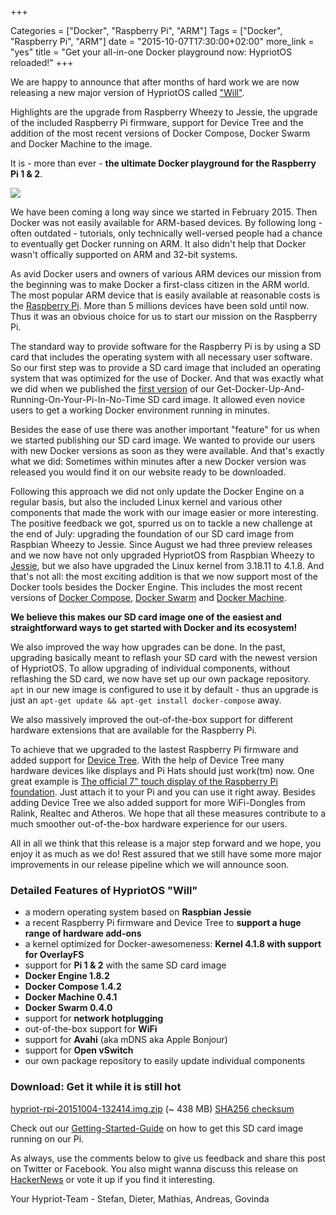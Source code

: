 +++

Categories = ["Docker", "Raspberry Pi", "ARM"]
Tags = ["Docker", "Raspberry Pi", "ARM"]
date = "2015-10-07T17:30:00+02:00"
more_link = "yes"
title = "Get your all-in-one Docker playground now: HypriotOS reloaded!"
+++

We are happy to announce that after months of hard work we are now releasing a new major version of HypriotOS called ["Will"](https://en.wikipedia.org/wiki/Will_Turner).

Highlights are the upgrade from Raspberry Wheezy to Jessie, the upgrade of the included Raspberry Pi firmware, support for Device Tree and the addition of the most recent versions of Docker Compose, Docker Swarm and Docker Machine to the image.

It is - more than ever - __the ultimate Docker playground for the Raspberry Pi 1 & 2__.

![](/images/jessie-release/one-to-rule-them-all_blog.jpg)

<!--more-->

We have been coming a long way since we started in February 2015. Then Docker was not easily available for ARM-based devices.
By following long - often outdated - tutorials, only technically well-versed people had a chance to eventually get Docker running on ARM.
It also didn't help that Docker wasn't offically supported on ARM and 32-bit systems.

As avid Docker users and owners of various ARM devices our mission from the beginning was to make Docker a first-class citizen in the ARM world.
The most popular ARM device that is easily available at reasonable costs is the [Raspberry Pi](https://www.raspberrypi.org/help/what-is-a-raspberry-pi/). More than 5 millions devices have been sold until now.
Thus it was an obvious choice for us to start our mission on the Raspberry Pi.

The standard way to provide software for the Raspberry Pi is by using a SD card that includes the operating system with all necessary user software.
So our first step was to provide a SD card image that included an operating system that was optimized for the use of Docker.
And that was exactly what we did when we published the [first version](http://blog.hypriot.com/post/kick-ass-raspberry-pi-2-having-a-forbidden-love-affair-with-docker-1-dot-4-1/) of our Get-Docker-Up-And-Running-On-Your-Pi-In-No-Time SD card image.
It allowed even novice users to get a working Docker environment running in minutes.

Besides the ease of use there was another important "feature" for us when we started publishing our SD card image.
We wanted to provide our users with new Docker versions as soon as they were available.
And that's exactly what we did: Sometimes within minutes after a new Docker version was released you would find it on our website ready to be downloaded.

Following this approach we did not only update the Docker Engine on a regular basis, but also the included Linux kernel and various other components that made the work with our image easier or more interesting.
The positive feedback we got, spurred us on to tackle a new challenge at the end of July: upgrading the foundation of our SD card image from Raspbian Wheezy to Jessie.
Since August we had three preview releases and we now have not only upgraded HypriotOS from Raspbian Wheezy to [Jessie](http://arstechnica.com/information-technology/2015/05/debian-8-linuxs-most-reliable-distro-makes-its-biggest-change-since-1993/), but we also have upgraded the Linux kernel from 3.18.11 to 4.1.8.
And that's not all: the most exciting addition is that we now support most of the Docker tools besides the Docker Engine.
This includes the most recent versions of [Docker Compose](https://docs.docker.com/compose/), [Docker Swarm](https://docs.docker.com/swarm/) and [Docker Machine](https://docs.docker.com/machine/).

__We believe this makes our SD card image one of the easiest and straightforward ways to get started with Docker and its ecosystem!__

We also improved the way how upgrades can be done. In the past, upgrading basically meant to reflash your SD card with the newest version of HypriotOS.
To allow upgrading of individual components, without reflashing the SD card, we now have set up our own package repository.
`apt` in our new image is configured to use it by default - thus an upgrade is just an `apt-get update && apt-get install docker-compose` away.

We also massively improved the out-of-the-box support for different hardware extensions that are available for the Raspberry Pi.

To achieve that we upgraded to the lastest Raspberry Pi firmware and added support for [Device Tree](http://www.devicetree.org/).
With the help of Device Tree many hardware devices like displays and Pi Hats should just work(tm) now.
One great example is [The official 7" touch display of the Raspberry Pi foundation](https://www.raspberrypi.org/blog/the-eagerly-awaited-raspberry-pi-display/).
Just attach it to your Pi and you can use it right away.
Besides adding Device Tree we also added support for more WiFi-Dongles from Ralink, Realtec and Atheros.
We hope that all these measures contribute to a much smoother out-of-the-box hardware experience for our users.

All in all we think that this release is a major step forward and we hope, you enjoy it as much as we do!
Rest assured that we still have some more major improvements in our release pipeline which we will announce soon.


### Detailed Features of HypriotOS "Will"
- a modern operating system based on __Raspbian Jessie__
- a recent Raspberry Pi firmware and Device Tree to __support a huge range of hardware add-ons__
- a kernel optimized for Docker-awesomeness: __Kernel 4.1.8 with support for OverlayFS__
- support for __Pi 1 & 2__ with the same SD card image
- __Docker Engine 1.8.2__
- __Docker Compose 1.4.2__
- __Docker Machine 0.4.1__
- __Docker Swarm 0.4.0__
- support for __network hotplugging__
- out-of-the-box support for __WiFi__
- support for __Avahi__ (aka mDNS aka Apple Bonjour)
- support for __Open vSwitch__
- our own package repository to easily update individual components


### Download: Get it while it is still hot
[hypriot-rpi-20151004-132414.img.zip](http://downloads.hypriot.com/hypriot-rpi-20151004-132414.img.zip) (~ 438 MB)
[SHA256 checksum](http://downloads.hypriot.com/hypriot-rpi-20151004-132414.img.zip.sha256)


Check out our [Getting-Started-Guide](http://blog.hypriot.com/getting-started-with-docker-on-your-arm-device/) on how to get this SD card image running on our Pi.

As always, use the comments below to give us feedback and share this post on Twitter or Facebook.
You also might wanna discuss this release on [HackerNews](https://news.ycombinator.com/item?id=10351792) or vote it up if you find it interesting.

Your Hypriot-Team -
Stefan, Dieter, Mathias, Andreas, Govinda
